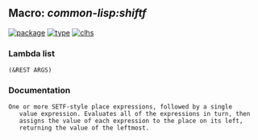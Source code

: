 ## Macro: ***common-lisp:shiftf***
[![package](https://img.shields.io/badge/Package-COMMON--LISP-5f9ea0.svg?style=social&colorA=999999)](../) [![type](https://img.shields.io/badge/Type-Macro-5f9ea0.svg?style=social&colorA=999999)](../#macro) [![clhs](https://img.shields.io/badge/CLHS-SHIFTF-5f9ea0.svg?style=social&colorA=999999)](http://www.lispworks.com/documentation/HyperSpec/Body/m_shiftf.htm) 
### Lambda list
```
(&REST ARGS)
```
### Documentation
```
One or more SETF-style place expressions, followed by a single
   value expression. Evaluates all of the expressions in turn, then
   assigns the value of each expression to the place on its left,
   returning the value of the leftmost.
```
